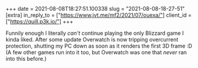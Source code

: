 +++
date = 2021-08-08T18:27:51.100338
slug = "2021-08-08-18-27-51"
[extra]
in_reply_to = ["https://www.jvt.me/mf2/2021/07/ouexa/"]
client_id = ["https://quill.p3k.io/"]
+++

Funnily enough I literally *can't* continue playing the only Blizzard game I kinda liked. After some update Overwatch is now tripping overcurrent protection, shutting my PC down as soon as it renders the first 3D frame :D (A few other games run into it too, but Overwatch was one that *never* ran into this before.)
